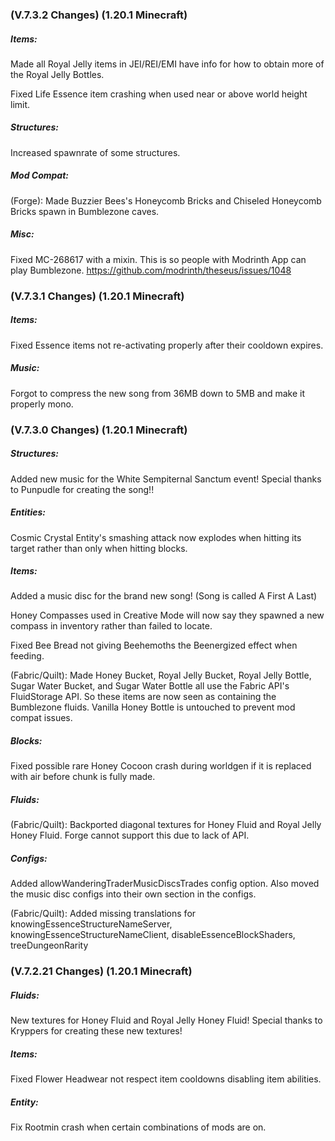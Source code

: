 ### **(V.7.3.2 Changes) (1.20.1 Minecraft)**

##### Items:
Made all Royal Jelly items in JEI/REI/EMI have info for how to obtain more of the Royal Jelly Bottles.

Fixed Life Essence item crashing when used near or above world height limit.

##### Structures:
Increased spawnrate of some structures.

##### Mod Compat:
(Forge): Made Buzzier Bees's Honeycomb Bricks and Chiseled Honeycomb Bricks spawn in Bumblezone caves.

##### Misc:
Fixed MC-268617 with a mixin. This is so people with Modrinth App can play Bumblezone. https://github.com/modrinth/theseus/issues/1048


### **(V.7.3.1 Changes) (1.20.1 Minecraft)**

##### Items:
Fixed Essence items not re-activating properly after their cooldown expires.

##### Music:
Forgot to compress the new song from 36MB down to 5MB and make it properly mono.


### **(V.7.3.0 Changes) (1.20.1 Minecraft)**

##### Structures:
Added new music for the White Sempiternal Sanctum event! Special thanks to Punpudle for creating the song!!

##### Entities:
Cosmic Crystal Entity's smashing attack now explodes when hitting its target rather than only when hitting blocks.

##### Items:
Added a music disc for the brand new song! (Song is called A First A Last)

Honey Compasses used in Creative Mode will now say they spawned a new compass in inventory rather than failed to locate.

Fixed Bee Bread not giving Beehemoths the Beenergized effect when feeding.

(Fabric/Quilt): Made Honey Bucket, Royal Jelly Bucket, Royal Jelly Bottle, Sugar Water Bucket, and Sugar Water Bottle all use the Fabric API's FluidStorage API.
 So these items are now seen as containing the Bumblezone fluids. Vanilla Honey Bottle is untouched to prevent mod compat issues.

##### Blocks:
Fixed possible rare Honey Cocoon crash during worldgen if it is replaced with air before chunk is fully made.

##### Fluids:
(Fabric/Quilt): Backported diagonal textures for Honey Fluid and Royal Jelly Honey Fluid. Forge cannot support this due to lack of API.

##### Configs:
Added allowWanderingTraderMusicDiscsTrades config option.
 Also moved the music disc configs into their own section in the configs.

(Fabric/Quilt): Added missing translations for knowingEssenceStructureNameServer,
 knowingEssenceStructureNameClient, disableEssenceBlockShaders, treeDungeonRarity


### **(V.7.2.21 Changes) (1.20.1 Minecraft)**

##### Fluids:
New textures for Honey Fluid and Royal Jelly Honey Fluid! Special thanks to Kryppers for creating these new textures!

##### Items:
Fixed Flower Headwear not respect item cooldowns disabling item abilities.

##### Entity:
Fix Rootmin crash when certain combinations of mods are on.
